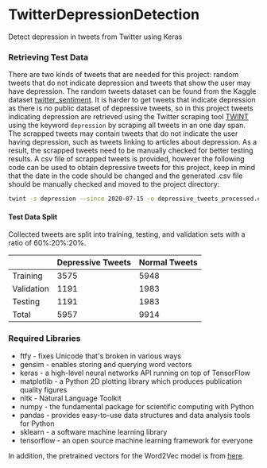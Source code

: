 # TwitterDepressionDetection
Detect depression in tweets from Twitter using Keras 

### Retrieving Test Data


There are two kinds of tweets that are needed for this project: random tweets that do not indicate depression and tweets that show the user may have depression. The random tweets dataset can be found from the Kaggle dataset [twitter_sentiment](https://www.kaggle.com/ywang311/twitter-sentiment/data). It is harder to get tweets that indicate depression as there is no public dataset of depressive tweets, so in this project tweets indicating depression are retrieved using the Twitter scraping tool [TWINT](https://github.com/haccer/twint) using the keyword `depression` by scraping all tweets in an one day span. The scrapped tweets may contain tweets that do not indicate the user having depression, such as tweets linking to articles about depression. As a result, the scrapped tweets need to be manually checked for better testing results. A csv file of scrapped tweets is provided, however the following code can be used to obtain depressive tweets for this project, keep in mind that the date in the code should be changed and the generated .csv file should be manually checked and moved to the project directory:
```sh
twint -s depression --since 2020-07-15 -o depressive_tweets_processed.csv --csv
```

#### Test Data Split
Collected tweets are split into training, testing, and validation sets with a ratio of 60%:20%:20%.

|               | Depressive Tweets           | Normal Tweets  |
| ------------- | --------------------------- | -------------- |
| Training      | 3575                        | 5948           |
| Validation    | 1191                        | 1983           |
| Testing       | 1191                        | 1983           |
| Total         | 5957                        | 9914           |

### Required Libraries
* ftfy - fixes Unicode that's broken in various ways
* gensim - enables storing and querying word vectors
* keras - a high-level neural networks API running on top of TensorFlow
* matplotlib - a Python 2D plotting library which produces publication quality figures
* nltk - Natural Language Toolkit
* numpy - the fundamental package for scientific computing with Python
* pandas - provides easy-to-use data structures and data analysis tools for Python
* sklearn - a software machine learning library
* tensorflow - an open source machine learning framework for everyone

In addition, the pretrained vectors for the Word2Vec model is from [here](https://s3.amazonaws.com/dl4j-distribution/GoogleNews-vectors-negative300.bin.gz).

